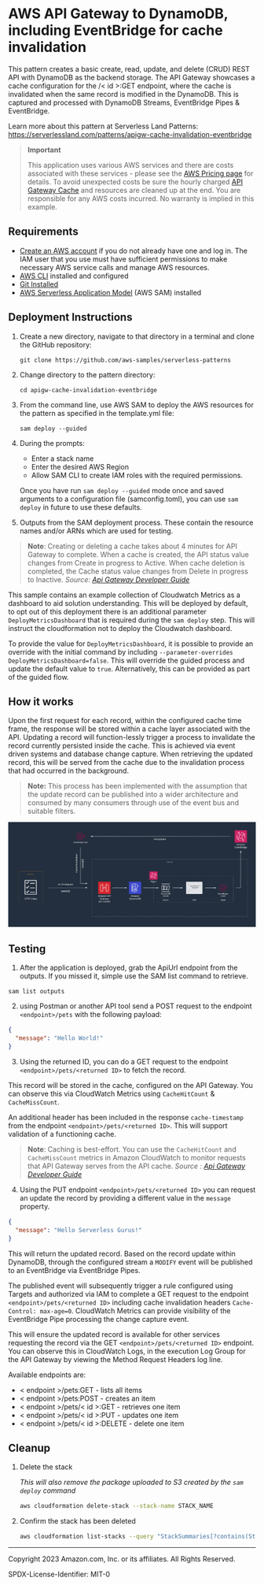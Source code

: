 # AWS API Gateway to DynamoDB, including EventBridge for cache invalidation

This pattern creates a basic create, read, update, and delete (CRUD) REST API with DynamoDB as the backend storage. The API Gateway showcases a cache configuration for the /< id >:GET endpoint, where the cache is invalidated when the same record is modified in the DynamoDB. This is captured and processed with DynamoDB Streams, EventBridge Pipes & EventBridge.

Learn more about this pattern at Serverless Land Patterns: https://serverlessland.com/patterns/apigw-cache-invalidation-eventbridge

> **Important**
>
> This application uses various AWS services and there are costs associated with these services - please see the [AWS Pricing page](https://aws.amazon.com/pricing/) for details. To avoid unexpected costs be sure the hourly charged [API Gateway Cache](https://aws.amazon.com/api-gateway/pricing/) and resources are cleaned up at the end. You are responsible for any AWS costs incurred. No warranty is implied in this example.

## Requirements

- [Create an AWS account](https://portal.aws.amazon.com/gp/aws/developer/registration/index.html) if you do not already have one and log in. The IAM user that you use must have sufficient permissions to make necessary AWS service calls and manage AWS resources.
- [AWS CLI](https://docs.aws.amazon.com/cli/latest/userguide/install-cliv2.html) installed and configured
- [Git Installed](https://git-scm.com/book/en/v2/Getting-Started-Installing-Git)
- [AWS Serverless Application Model](https://docs.aws.amazon.com/serverless-application-model/latest/developerguide/serverless-sam-cli-install.html) (AWS SAM) installed

## Deployment Instructions

1. Create a new directory, navigate to that directory in a terminal and clone the GitHub repository:
   ```
   git clone https://github.com/aws-samples/serverless-patterns
   ```
2. Change directory to the pattern directory:
   ```
   cd apigw-cache-invalidation-eventbridge
   ```
3. From the command line, use AWS SAM to deploy the AWS resources for the pattern as specified in the template.yml file:
   ```
   sam deploy --guided
   ```
4. During the prompts:

   - Enter a stack name
   - Enter the desired AWS Region
   - Allow SAM CLI to create IAM roles with the required permissions.

   Once you have run `sam deploy --guided` mode once and saved arguments to a configuration file (samconfig.toml), you can use `sam deploy` in future to use these defaults.

5. Outputs from the SAM deployment process. These contain the resource names and/or ARNs which are used for testing.

> **Note**: Creating or deleting a cache takes about 4 minutes for API Gateway to complete. When a cache is created, the API status value changes from Create in progress to Active. When cache deletion is completed, the Cache status value changes from Delete in progress to Inactive. _Source: [Api Gateway Developer Guide](https://docs.aws.amazon.com/apigateway/latest/developerguide/api-gateway-caching.html#enable-api-gateway-caching)_

This sample contains an example collection of Cloudwatch Metrics as a dashboard to aid solution understanding. This will be deployed by default, to opt out of this deployment there is an additional parameter `DeployMetricsDashboard` that is required during the `sam deploy` step. This will instruct the cloudformation not to deploy the Cloudwatch dashboard.

To provide the value for `DeployMetricsDashboard`, it is possible to provide an override with the initial command by including `--parameter-overrides DeployMetricsDashboard=false`. This will override the guided process and update the default value to `true`. Alternatively, this can be provided as part of the guided flow.

## How it works

Upon the first request for each record, within the configured cache time frame, the response will be stored within a cache layer associated with the API. Updating a record will function-lessly trigger a process to invalidate the record currently persisted inside the cache. This is achieved via event driven systems and database change capture. When retrieving the updated record, this will be served from the cache due to the invalidation process that had occurred in the background.

> **Note:** This process has been implemented with the assumption that the update record can be published into a wider architecture and consumed by many consumers through use of the event bus and suitable filters.

![Detailed architecture diagram](img/apigw-cache-invalidation-eventbridge-architecture.png)

## Testing

1. After the application is deployed, grab the ApiUrl endpoint from the outputs. If you missed it, simple use the SAM list command to retrieve.

```
sam list outputs
```

2. using Postman or another API tool send a POST request to the endpoint `<endpoint>/pets` with the following payload:

```json
{
  "message": "Hello World!"
}
```

3. Using the returned ID, you can do a GET request to the endpoint `<endpoint>/pets/<returned ID>` to fetch the record.

This record will be stored in the cache, configured on the API Gateway. You can observe this via CloudWatch Metrics using `CacheHitCount` & `CacheMissCount`.

An additional header has been included in the response `cache-timestamp` from the endpoint `<endpoint>/pets/<returned ID>`. This will support validation of a functioning cache.

> **Note**: Caching is best-effort. You can use the `CacheHitCount` and `CacheMissCount` metrics in Amazon CloudWatch to monitor requests that API Gateway serves from the API cache. _Source : [Api Gateway Developer Guide](https://docs.aws.amazon.com/apigateway/latest/developerguide/api-gateway-caching.html)_

4. Using the PUT endpoint `<endpoint>/pets/<returned ID>` you can request an update the record by providing a different value in the `message` property.

```json
{
  "message": "Hello Serverless Gurus!"
}
```

This will return the updated record. Based on the record update within DynamoDB, through the configured stream a `MODIFY` event will be published to an EventBridge via EventBridge Pipes.

The published event will subsequently trigger a rule configured using Targets and authorized via IAM to complete a GET request to the endpoint `<endpoint>/pets/<returned ID>` including cache invalidation headers `Cache-Control: max-age=0`. CloudWatch Metrics can provide visibility of the EventBridge Pipe processing the change capture event.

This will ensure the updated record is available for other services requesting the record via the GET `<endpoint>/pets/<returned ID>` endpoint. You can observe this in CloudWatch Logs, in the execution Log Group for the API Gateway by viewing the Method Request Headers log line.

Available endpoints are:

- < endpoint >/pets:GET - lists all items
- < endpoint >/pets:POST - creates an item
- < endpoint >/pets/< id >:GET - retrieves one item
- < endpoint >/pets/< id >:PUT - updates one item
- < endpoint >/pets/< id >:DELETE - delete one item

## Cleanup

1. Delete the stack

   _This will also remove the package uploaded to S3 created by the `sam deploy` command_

   ```bash
   aws cloudformation delete-stack --stack-name STACK_NAME
   ```

1. Confirm the stack has been deleted
   ```bash
   aws cloudformation list-stacks --query "StackSummaries[?contains(StackName,'STACK_NAME')].StackStatus"
   ```

---

Copyright 2023 Amazon.com, Inc. or its affiliates. All Rights Reserved.

SPDX-License-Identifier: MIT-0
